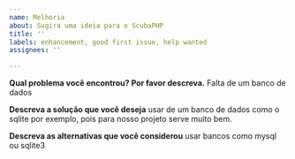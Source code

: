 ```yaml
---
name: Melhoria
about: Sugira uma ideia para o ScubaPHP
title: ''
labels: enhancement, good first issue, help wanted
assignees: ''

---
```


**Qual problema você encontrou? Por favor descreva.**
Falta de um banco de dados 

**Descreva a solução que você deseja**
usar de um banco de dados como o sqlite por exemplo, pois para nosso projeto serve muito bem.

**Descreva as alternativas que você considerou**
usar bancos como mysql ou sqlite3
